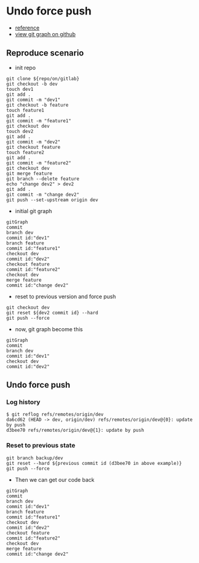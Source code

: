 # Undo force push

- [reference](https://www.jvt.me/posts/2021/10/23/undo-force-push/)
- [view git graph on github](https://github.com/tsengyushiang/notes/blob/master/git/undo-force-push.md)


## Reproduce scenario

- init repo

```
git clone ${repo/on/gitlab}
git checkout -b dev
touch dev1
git add .
git commit -m "dev1"
git checkout -b feature
touch feature1
git add .
git commit -m "feature1"
git checkout dev
touch dev2
git add .
git commit -m "dev2"
git checkout feature
touch feature2
git add .
git commit -m "feature2"
git checkout dev
git merge feature
git branch --delete feature
echo "change dev2" > dev2
git add .
git commit -m "change dev2"
git push --set-upstream origin dev
```

- initial git graph

```mermaid
gitGraph
commit
branch dev
commit id:"dev1"
branch feature
commit id:"feature1"
checkout dev
commit id:"dev2"
checkout feature
commit id:"feature2"
checkout dev
merge feature
commit id:"change dev2"
```

- reset to previous version and force push

```
git checkout dev
git reset ${dev2 commit id} --hard
git push --force
```

- now, git graph become this
```mermaid
gitGraph
commit
branch dev
commit id:"dev1"
checkout dev
commit id:"dev2"
```

## Undo force push

### Log history

```
$ git reflog refs/remotes/origin/dev
da6cd62 (HEAD -> dev, origin/dev) refs/remotes/origin/dev@{0}: update by push
d3bee70 refs/remotes/origin/dev@{1}: update by push
```

### Reset to previous state

```
git branch backup/dev
git reset --hard ${previous commit id (d3bee70 in above example)}
git push --force
```

- Then we can get our code back

```mermaid
gitGraph
commit
branch dev
commit id:"dev1"
branch feature
commit id:"feature1"
checkout dev
commit id:"dev2"
checkout feature
commit id:"feature2"
checkout dev
merge feature
commit id:"change dev2"
```
